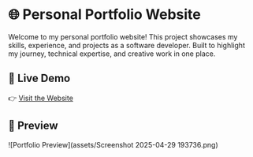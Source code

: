 # 🌐 Personal Portfolio Website

Welcome to my personal portfolio website! This project showcases my skills, experience, and projects as a software developer. Built to highlight my journey, technical expertise, and creative work in one place.

## 🚀 Live Demo

👉 [Visit the Website](https://ayushshettydev.netlify.app/)  


## 📸 Preview

![Portfolio Preview](assets/Screenshot 2025-04-29 193736.png)  

